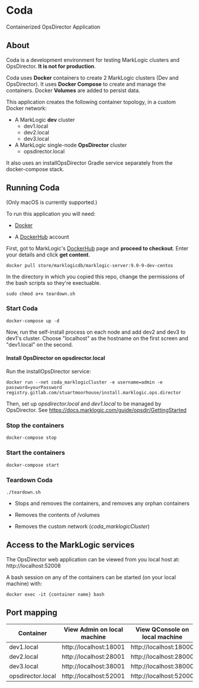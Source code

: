 # Coda

Containerized OpsDirector Application

## About

Coda is a development environment for testing MarkLogic clusters and OpsDirector. **It is not for production**.

Coda uses **Docker** containers to create 2 MarkLogic clusters (Dev and OpsDirector). It uses **Docker Compose** to create and manage the containers.  Docker **Volumes** are added to persist data.

This application creates the following container topology, in a custom Docker network:

* A MarkLogic **dev** cluster
  * dev1.local 
  * dev2.local
  * dev3.local
* A MarkLogic single-node **OpsDirector** cluster
  * opsdirector.local
  
It also uses an installOpsDirector Gradle service separately from the docker-compose stack.

## Running Coda

(Only macOS is currently supported.)

To run this application you will need:

* [Docker](https://hub.docker.com/editions/community/docker-ce-desktop-mac) 

* A [DockerHub](https://hub.docker.com/) account

First, got to MarkLogic's [DockerHub](https://hub.docker.com/_/marklogic?tab=resources) page and **proceed to checkout**. Enter your details and click **get content**. 

``docker pull store/marklogicdb/marklogic-server:9.0-9-dev-centos``

In the directory in which you copied this repo, change the permissions of the bash scripts so they're exectuable.

``sudo chmod a+x teardown.sh``

### Start Coda

``docker-compose up -d``

Now, run the self-install process on each node and add dev2 and dev3 to dev1's cluster. Choose "localhost" as the hostname on the first screen and "dev1.local" on the second.

#### Install OpsDirector on opsdirector.local

Run the installOpsDirector service:

``docker run --net coda_marklogicCluster -e username=admin -e password=yourPassword registry.gitlab.com/stuartmoorhouse/install.marklogic.ops.director ``

Then, set up *opsdirector.local* and *dev1.local*  to be managed by OpsDirector. See https://docs.marklogic.com/guide/opsdir/GettingStarted

### Stop the containers

``docker-compose stop``

### Start the containers

``docker-compose start``

### Teardown Coda

``./teardown.sh``


* Stops and removes the containers, and removes any orphan containers

* Removes the contents of  /volumes 

* Removes the custom network (*coda_marklogicCluster*)

## Access to the MarkLogic services

The OpsDirector web application can be viewed from you local host at: http://localhost:52008

A bash session on any of the containers can be started (on your local machine) with:

``docker exec -it {container name} bash``

## Port mapping

| Container         | View Admin on local machine | View QConsole on local machine |
| ----------------- | --------------------------- | ------------------------------ |
| dev1.local        | http://localhost:18001      | http://localhost:18000         |
| dev2.local        | http://localhost:28001      | http://localhost:28000         |
| dev3.local        | http://localhost:38001      | http://localhost:38000         |
| opsdirector.local | http://localhost:52001      | http://localhost:52000         |

